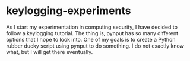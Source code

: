 # keylogging-experiments
As I start my experimentation in computing security, I have decided to follow a keylogging tutorial. The thing is, pynput has so many different options that I hope to look into. One of my goals is to create a Python rubber ducky script using pynput to do something. I do not exactly know what, but I will get there eventually.
